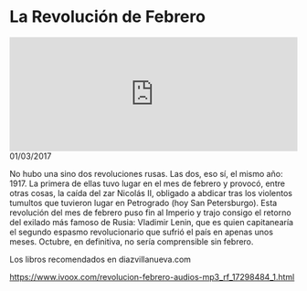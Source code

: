# La Revolución de Febrero
<iframe id='audio_88903085' frameborder='0' allowfullscreen='' scrolling='no' height='200' style='width:100%;' src='https://www.ivoox.com/player_ej_17298484_6_1.html' loading='lazy'></iframe>01/03/2017

No hubo una sino dos revoluciones rusas. Las dos, eso sí, el mismo año: 1917. La primera de ellas tuvo lugar en el mes de febrero y provocó, entre otras cosas, la caída del zar Nicolás II, obligado a abdicar tras los violentos tumultos que tuvieron lugar en Petrogrado (hoy San Petersburgo). Esta revolución del mes de febrero puso fin al Imperio y trajo consigo el retorno del exilado más famoso de Rusia: Vladimir Lenin, que es quien capitanearía el segundo espasmo revolucionario que sufrió el país en apenas unos meses. Octubre, en definitiva, no sería comprensible sin febrero. 

 Los libros recomendados en diazvillanueva.com

https://www.ivoox.com/revolucion-febrero-audios-mp3_rf_17298484_1.html
